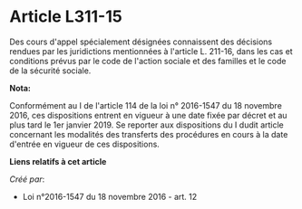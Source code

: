 # Article L311-15

Des cours d'appel spécialement désignées connaissent des décisions rendues par les juridictions mentionnées à l'article L.
211-16, dans les cas et conditions prévus par le code de l'action sociale et des familles et le code de la sécurité sociale.

**Nota:**

Conformément au I de l'article 114 de la loi n° 2016-1547 du 18 novembre 2016, ces dispositions entrent en vigueur à une date
fixée par décret et au plus tard le 1er janvier 2019. Se reporter aux dispositions du I dudit article concernant les
modalités des transferts des procédures en cours à la date d'entrée en vigueur de ces dispositions.

**Liens relatifs à cet article**

_Créé par_:

  - Loi n°2016-1547 du 18 novembre 2016 - art. 12
